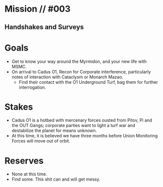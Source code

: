 # Mission // #003
## Handshakes and Surveys
# Goals
- Get to know your way around the Myrmidon, and your new life with MSMC.
- On arrival to Cadus O1, Recon for Corporate interference, particularly notes of interaction with Cataclysm or Monarch Mazao.
  - Find their contact with the O1 Underground Turf, bag them for further interrogation.

# Stakes
- Cadus O1 is a hotbed with mercenary forces ousted from Pitov, Pi and the OUT Gangs; corporate parties want to light a turf war and destabilize the planet for means unknown.
- At this time, it is believed we have three months before Union Monitoring Forces will move out of orbit.

# Reserves
- None at this time.
- Find some. This shit can and will get messy.